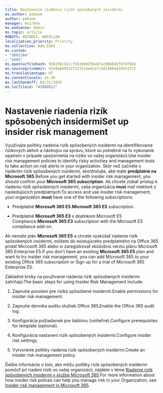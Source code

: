 ```yaml
---
title: Nastavenie riadenia rizík spôsobených insidermi
ms.author: pebaum
author: pebaum
manager: mnirkhe
ms.audience: Admin
ms.topic: article
ROBOTS: NOINDEX, NOFOLLOW
localization_priority: Priority
ms.collection: Adm_O365
ms.custom:
- "9002284"
- "4405"
ms.openlocfilehash: 556150c41ccf363e6025ba6fac0660d1fb74f9b8
ms.sourcegitcommit: 92e9a649532f5231ceedcafc4d14b8ad18d517c2
ms.translationtype: HT
ms.contentlocale: sk-SK
ms.lasthandoff: 03/31/2020
ms.locfileid: "43060012"
---
```

# <a name="set-up-insider-risk-management"></a><span data-ttu-id="46ae6-102">Nastavenie riadenia rizík spôsobených insidermi</span><span class="sxs-lookup"><span data-stu-id="46ae6-102">Set up insider risk management</span></span>

<span data-ttu-id="46ae6-103">Využívajte politiky riadenia rizík spôsobených insidermi na identifikovanie rizikových aktivít a nástrojov na správu, ktoré sú potrebné na to vykonanie opatrení v prípade upozornenia na riziko vo vašej organizácii.</span><span class="sxs-lookup"><span data-stu-id="46ae6-103">Use insider risk management policies to identify risky activities and management tools to take action on risk alerts in your organization.</span></span> <span data-ttu-id="46ae6-104">Skôr než začnete s riadením rizík spôsobených insidermi, skontrolujte, aké máte **predplatné na Microsoft 365**.</span><span class="sxs-lookup"><span data-stu-id="46ae6-104">Before you get started with insider risk management, you should confirm your **Microsoft 365 subscription**.</span></span> <span data-ttu-id="46ae6-105">Ak chcete získať prístup k riadeniu rizík spôsobených insidermi, vaša organizácia **musí** mať niektoré z nasledujúcich predplatných:</span><span class="sxs-lookup"><span data-stu-id="46ae6-105">To access and use insider risk management, your organization **must** have one of the following subscriptions:</span></span>

- <span data-ttu-id="46ae6-106">Predplatné **Microsoft 365 E5**.</span><span class="sxs-lookup"><span data-stu-id="46ae6-106">**Microsoft 365 E5** subscription.</span></span>

- <span data-ttu-id="46ae6-107">Predplatné **Microsoft 365 E3** s doplnkom Microsoft E5 Compliance.</span><span class="sxs-lookup"><span data-stu-id="46ae6-107">**Microsoft 365 E3** subscription with the Microsoft E5 compliance add-on.</span></span>

<span data-ttu-id="46ae6-108">Ak nemáte plán **Microsoft 365 E5** a chcete vyskúšať riadenie rizík spôsobených insidermi, môžete do existujúceho predplatného na Office 365 pridať Microsoft 365 alebo si zaregistrovať skúšobnú verziu plánu Microsoft 365 Enterprise E5.</span><span class="sxs-lookup"><span data-stu-id="46ae6-108">If you don't have an existing **Microsoft 365 E5** plan and want to try insider risk management, you can add Microsoft 365 to your existing Office 365 subscription or Sign up for a trial of Microsoft 365 Enterprise E5.</span></span>

<span data-ttu-id="46ae6-109">Základné kroky na používanie riadenia rizík spôsobených insidermi zahŕňajú:</span><span class="sxs-lookup"><span data-stu-id="46ae6-109">The basic steps for using Insider Risk Management include:</span></span>

1. <span data-ttu-id="46ae6-110">Zapnutie povolení pre riziká spôsobené insidermi.</span><span class="sxs-lookup"><span data-stu-id="46ae6-110">Enable permissions for insider risk management.</span></span>

2. <span data-ttu-id="46ae6-111">Zapnutie denníka auditu služieb Office 365.</span><span class="sxs-lookup"><span data-stu-id="46ae6-111">Enable the Office 365 audit log.</span></span>

3. <span data-ttu-id="46ae6-112">Konfigurácia požiadaviek pre šablónu (voliteľné).</span><span class="sxs-lookup"><span data-stu-id="46ae6-112">Configure prerequisites for template (optional).</span></span>

4. <span data-ttu-id="46ae6-113">Konfigurácia nastavení rizík spôsobených insidermi.</span><span class="sxs-lookup"><span data-stu-id="46ae6-113">Configure insider risk settings.</span></span>

5. <span data-ttu-id="46ae6-114">Vytvorenie politiky riadenia rizík spôsobených insidermi.</span><span class="sxs-lookup"><span data-stu-id="46ae6-114">Create an insider risk management policy.</span></span>

<span data-ttu-id="46ae6-115">Ďalšie informácie o tom, ako môžu politiky rizík spôsobených insidermi pomôcť pri riadení rizík vo vašej organizácii, nájdete v téme [Riadenie rizík spôsobených insidermi v službe Microsoft 365](https://go.microsoft.com/fwlink/?linkid=2123907).</span><span class="sxs-lookup"><span data-stu-id="46ae6-115">For more information about how insider risk polices can help you manage risk in your Organization, see [Insider risk management in Microsoft 365](https://go.microsoft.com/fwlink/?linkid=2123907).</span></span>
